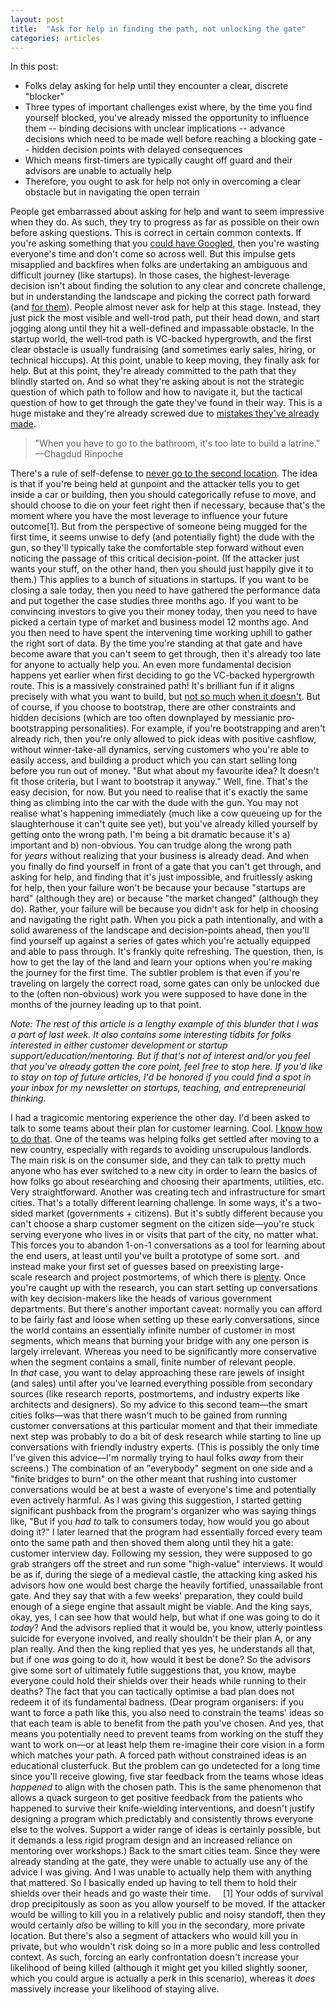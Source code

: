 ```yaml
---
layout: post
title:  "Ask for help in finding the path, not unlocking the gate"
categories: articles
---
```


In this post: 

- Folks delay asking for help until they encounter a clear, discrete "blocker" 
- Three types of important challenges exist where, by the time you find yourself blocked, you've already missed the opportunity to influence them 
-- binding decisions with unclear implications 
-- advance decisions which need to be made well before reaching a blocking gate 
-- hidden decision points with delayed consequences
- Which means first-timers are typically caught off guard and their advisors are unable to actually help 
- Therefore, you ought to ask for help not only in overcoming a clear obstacle but in navigating the open terrain 

People get embarrassed about asking for help and want to seem impressive when they do. As such, they try to progress as far as possible on their own before asking questions. This is correct in certain common contexts. If you're asking something that you <a title="Please stop doing custdev about stuff you could have googled" href="http://thestartuptoolkit.com/blog/2017/01/please-stop-doing-custdev-about-stuff-you-could-have-googled/" target="_blank" rel="noopener">could have Googled</a>, then you're wasting everyone's time and don't come so across well. But this impulse gets misapplied and backfires when folks are undertaking an ambiguous and difficult journey (like startups). In those cases, the highest-leverage decision isn't about finding the solution to any clear and concrete challenge, but in understanding the landscape and picking the correct path forward (and <a title="Founder-model misfit" href="http://thestartuptoolkit.com/blog/2010/08/founder-model-misfit/" target="_blank">for them</a>). People almost never ask for help at this stage. Instead, they just pick the most visible and well-trod path, put their head down, and start jogging along until they hit a well-defined and impassable obstacle. In the startup world, the well-trod path is VC-backed hypergrowth, and the first clear obstacle is usually fundraising (and sometimes early sales, hiring, or technical hiccups). At this point, unable to keep moving, they finally ask for help. But at this point, they're already committed to the path that they blindly started on. And so what they're asking about is not the strategic question of which path to follow and how to navigate it, but the tactical question of how to get through the gate they've found in their way. This is a huge mistake and they're already screwed due to <a title="Mistakes you’ve already made" href="http://thestartuptoolkit.com/blog/2010/09/mistakes-youve-already-made/" target="_blank">mistakes they've already made</a>.
<blockquote>"When you have to go to the bathroom, it's too late to build a latrine." —Chagdud Rinpoche</blockquote>
There's a rule of self-defense to <a href="http://www.oprah.com/oprahs-lifeclass/never-go-to-the-second-location-video" target="_blank">never go to the second location</a>. The idea is that if you're being held at gunpoint and the attacker tells you to get inside a car or building, then you should categorically refuse to move, and should choose to die on your feet right then if necessary, because that's the moment where you have the most leverage to influence your future outcome[1]. But from the perspective of someone being mugged for the first time, it seems unwise to defy (and potentially fight) the dude with the gun, so they'll typically take the comfortable step forward without even noticing the passage of this critical decision-point. (If the attacker just wants your stuff, on the other hand, then you should just happily give it to them.) This applies to a bunch of situations in startups. If you want to be closing a sale today, then you need to have gathered the performance data and put together the case studies three months ago. If you want to be convincing investors to give you their money today, then you need to have picked a certain type of market and business model 12 months ago. And you then need to have spent the intervening time working uphill to gather the right sort of data. By the time you're standing at that gate and have become aware that you can't seem to get through, then it's already too late for anyone to actually help you. An even more fundamental decision happens yet earlier when first deciding to go the VC-backed hypergrowth route. This is a massively constrained path! It's brilliant fun if it aligns precisely with what you want to build, but <a href="https://medium.com/s/story/reflecting-on-my-failure-to-build-a-billion-dollar-company-b0c31d7db0e7" target="_blank">not so much</a> <a href="https://medium.com/@jimgreer/we-also-failed-to-build-a-billion-dollar-company-b7a2aab742cf" target="_blank">when it doesn't</a>. But of course, if you choose to bootstrap, there are other constraints and hidden decisions (which are too often downplayed by messianic pro-bootstrapping personalities). For example, if you're bootstrapping and aren't already rich, then you're only allowed to pick ideas with positive cashflow, without winner-take-all dynamics, serving customers who you're able to easily access, and building a product which you can start selling long before you run out of money. "But what about my favourite idea? It doesn't fit those criteria, but I want to bootstrap it anyway." Well, fine. That's the easy decision, for now. But you need to realise that it's exactly the same thing as climbing into the car with the dude with the gun. You may not realise what's happening immediately (much like a cow queueing up for the slaughterhouse it can't quite see yet), but you've already killed yourself by getting onto the wrong path. I'm being a bit dramatic because it's a) important and b) non-obvious. You can trudge along the wrong path for <em>years</em> without realizing that your business is already dead. And when you finally do find yourself in front of a gate that you can't get through, and asking for help, and finding that it's just impossible, and fruitlessly asking for help, then your failure won't be because your because "startups are hard" (although they are) or because "the market changed" (although they do). Rather, your failure will be because you didn't ask for help in choosing and navigating the right path. When you pick a path intentionally, and with a solid awareness of the landscape and decision-points ahead, then you'll find yourself up against a series of gates which you're actually equipped and able to pass through. It's frankly quite refreshing. The question, then, is how to get the lay of the land and learn your options when you're making the journey for the first time. The subtler problem is that even if you're traveling on largely the correct road, some gates can only be unlocked due to the (often non-obvious) work you were supposed to have done in the months of the journey leading up to that point. 

<em>Note: The rest of this article is a lengthy example of this blunder that I was a part of last week. It also contains some interesting tidbits for folks interested in either customer development or startup support/education/mentoring. But if that's not of interest and/or you feel that you've already gotten the core point, feel free to stop here. If you'd like to stay on top of future articles, I'd be honored if you could find a spot in your inbox for my newsletter on startups, teaching, and entrepreneurial thinking.</em> 

I had a tragicomic mentoring experience the other day. I'd been asked to talk to some teams about their plan for customer learning. Cool. <a href="https://geni.us/momtest" target="_blank">I know how to do that</a>. One of the teams was helping folks get settled after moving to a new country, especially with regards to avoiding unscrupulous landlords. The main risk is on the consumer side, and they can talk to pretty much anyone who has ever switched to a new city in order to learn the basics of how folks go about researching and choosing their apartments, utilities, etc. Very straightforward. Another was creating tech and infrastructure for smart cities. That's a totally different learning challenge. In some ways, it's a two-sided market (governments + citizens). But it's subtly different because you can't choose a sharp customer segment on the citizen side—you're stuck serving everyone who lives in or visits that part of the city, no matter what. This forces you to abandon 1-on-1 conversations as a tool for learning about the end users, at least until you've built a prototype of some sort.  and instead make your first set of guesses based on preexisting large-scale research and project postmortems, of which there is <a href="https://futurecities.catapult.org.uk/resources/?fwp_document_type=reports" target="_blank">plenty</a>. Once you're caught up with the research, you can start setting up conversations with key decision-makers like the heads of various government departments. But there's another important caveat: normally you can afford to be fairly fast and loose when setting up these early conversations, since the world contains an essentially infinite number of customer in most segments, which means that burning your bridge with any one person is largely irrelevant. Whereas you need to be significantly more conservative when the segment contains a small, finite number of relevant people. In <em>that </em>case, you want to delay approaching these rare jewels of insight (and sales) until after you've learned everything possible from secondary sources (like research reports, postmortems, and industry experts like architects and designers). So my advice to this second team—the smart cities folks—was that there wasn't much to be gained from running customer conversations at this particular moment and that their immediate next step was probably to do a bit of desk research while starting to line up conversations with friendly industry experts. (This is possibly the only time I've given this advice—I'm normally trying to haul folks <em>away </em>from their screens.) The combination of an "everybody" segment on one side and a "finite bridges to burn" on the other meant that rushing into customer conversations would be at best a waste of everyone's time and potentially even actively harmful. As I was giving this suggestion, I started getting significant pushback from the program's organizer who was saying things like, "But if you <em>had to </em>talk to consumers today, how would you go about doing it?" I later learned that the program had essentially forced every team onto the same path and then shoved them along until they hit a gate: customer interview day. Following my session, they were supposed to go grab strangers off the street and run some "high-value" interviews. It would be as if, during the siege of a medieval castle, the attacking king asked his advisors how one would best charge the heavily fortified, unassailable front gate. And they say that with a few weeks' preparation, they could build enough of a siege engine that assault might be viable. And the king says, okay, yes, I can see how that would help, but what if one was going to do it <em>today</em>? And the advisors replied that it would be, you know, utterly pointless suicide for everyone involved, and really shouldn't be their plan A, or any plan really. And then the king replied that yes yes, he understands all that, but if one <em>was</em> going to do it, how would it best be done? So the advisors give some sort of ultimately futile suggestions that, you know, maybe everyone could hold their shields over their heads while running to their deaths? The fact that you can tactically optimise a bad plan does not redeem it of its fundamental badness. (Dear program organisers: if you want to force a path like this, you also need to constrain the teams' ideas so that each team is able to benefit from the path you've chosen. And yes, that means you potentially need to prevent teams from working on the stuff they want to work on—or at least help them re-imagine their core vision in a form which matches your path. A forced path without constrained ideas is an educational clusterfuck. But the problem can go undetected for a long time since you'll receive glowing, five star feedback from the teams whose ideas <em>happened</em> to align with the chosen path. This is the same phenomenon that allows a quack surgeon to get positive feedback from the patients who happened to survive their knife-wielding interventions, and doesn't justify designing a program which predictably and consistently throws everyone else to the wolves. Support a wider range of ideas is certainly possible, but it demands a less rigid program design and an increased reliance on mentoring over workshops.) Back to the smart cities team. Since they were already standing at the gate, they were unable to actually use any of the advice I was giving. And I was unable to actually help them with anything that mattered. So I basically ended up having to tell them to hold their shields over their heads and go waste their time.     [1] Your odds of survival drop precipitously as soon as you allow yourself to be moved. If the attacker would be willing to kill you in a relatively public and noisy standoff, then they would certainly <em>also</em> be willing to kill you in the secondary, more private location. But there's also a segment of attackers who would kill you in private, but who wouldn't risk doing so in a more public and less controlled context. As such, forcing an early confrontation doesn't increase your likelihood of being killed (although it might get you killed slightly sooner, which you could argue is actually a perk in this scenario), whereas it <em>does</em> massively increase your likelihood of staying alive.